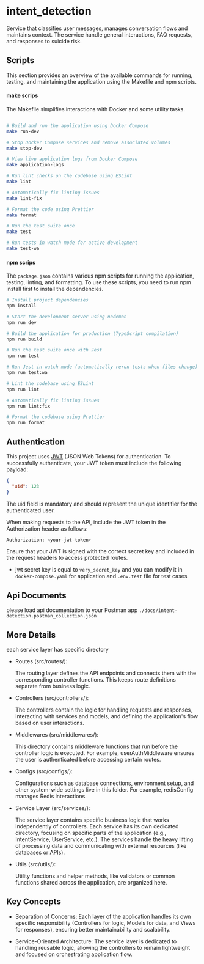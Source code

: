 # intent_detection
Service that classifies user messages, manages conversation flows and maintains context. The service handle general interactions, FAQ requests, and responses to suicide risk.

## Scripts
This section provides an overview of the available commands for running, testing, and maintaining the application using the Makefile and npm scripts.

#### make scrips
The Makefile simplifies interactions with Docker and some utility tasks.

```sh

# Build and run the application using Docker Compose
make run-dev

# Stop Docker Compose services and remove associated volumes
make stop-dev

# View live application logs from Docker Compose
make application-logs

# Run lint checks on the codebase using ESLint
make lint

# Automatically fix linting issues
make lint-fix

# Format the code using Prettier
make format

# Run the test suite once
make test

# Run tests in watch mode for active development
make test-wa

```

#### npm scrips
The `package.json` contains various npm scripts for running the application, testing, linting, and formatting. To use these scripts, you need to run npm install first to install the dependencies.


```sh
# Install project dependencies
npm install

# Start the development server using nodemon
npm run dev

# Build the application for production (TypeScript compilation)
npm run build

# Run the test suite once with Jest
npm run test

# Run Jest in watch mode (automatically rerun tests when files change)
npm run test:wa

# Lint the codebase using ESLint
npm run lint

# Automatically fix linting issues
npm run lint:fix

# Format the codebase using Prettier
npm run format

```


## Authentication
This project uses [JWT](https://jwt.io/) (JSON Web Tokens) for authentication. To successfully authenticate, your JWT token must include the following payload:

```json
{
  "uid": 123
}
```
The uid field is mandatory and should represent the unique identifier for the authenticated user.

When making requests to the API, include the JWT token in the Authorization header as follows:

```sh
Authorization: <your-jwt-token>
```

Ensure that your JWT is signed with the correct secret key and included in the request headers to access protected routes.

* jwt secret key is equal to `very_secret_key` and you can modify it in `docker-compose.yaml` for application and `.env.test` file for test cases


## Api Documents

please load api documentation to your Postman app `./docs/intent-detection.postman_collection.json`

## More Details
each service layer has specific directory

- Routes (src/routes/):

    The routing layer defines the API endpoints and connects them with the corresponding controller functions. This keeps route definitions separate from business logic.

- Controllers (src/controllers/):

    The controllers contain the logic for handling requests and responses, interacting with services and models, and defining the application's flow based on user interactions.

- Middlewares (src/middlewares/):

    This directory contains middleware functions that run before the controller logic is executed. For example, userAuthMiddleware ensures the user is authenticated before accessing certain routes.

- Configs (src/configs/):

    Configurations such as database connections, environment setup, and other system-wide settings live in this folder. For example, redisConfig manages Redis interactions.

- Service Layer (src/services/):

    The service layer contains specific business logic that works independently of controllers. Each service has its own dedicated directory, focusing on specific parts of the application (e.g., IntentService, UserService, etc.). The services handle the heavy lifting of processing data and communicating with external resources (like databases or APIs).

- Utils (src/utils/):

    Utility functions and helper methods, like validators or common functions shared across the application, are organized here.

## Key Concepts

- Separation of Concerns: 
    Each layer of the application handles its own specific responsibility (Controllers for logic, Models for data, and Views for responses), ensuring better maintainability and scalability.

- Service-Oriented Architecture: 
    The service layer is dedicated to handling reusable logic, allowing the controllers to remain lightweight and focused on orchestrating application flow.